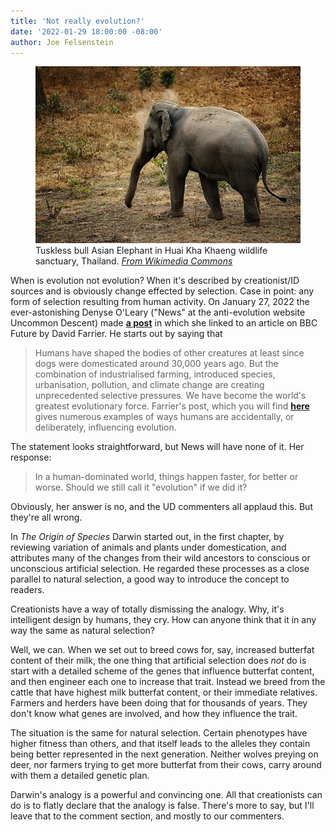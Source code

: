 ```yaml
---
title: 'Not really evolution?'
date: '2022-01-29 18:00:00 -08:00'
author: Joe Felsenstein
---
```


<figure><img src="/uploads/2022/notusker512.jpg" alt="Tuskless Asian bull elephant">
<figcaption>Tuskless bull Asian Elephant in Huai Kha Khaeng wildlife sanctuary, Thailand. <em><a href="https://commons.m.wikimedia.org/wiki/File:Tuskless_bull_Asian_Elephant_in_Huai_Kha_Khaeng_wildlife_sanctuary_(15942505646).jpg">From
Wikimedia Commons</a></em></figcaption>
</figure>

When is evolution not evolution?  When it\'s described by creationist/ID sources and is
obviously change effected by selection.  Case in point: any form of selection resulting
from human activity.  On January 27, 2022 the ever-astonishing Denyse O'Leary ("News" at the anti-evolution
website Uncommon Descent) made [**a
post**](https://uncommondescent.com/intelligent-design/are-humans-changing-evolution/#comments) in which she linked to an article
on BBC Future by David Farrier.  He starts out by saying that
> Humans have shaped the bodies of other creatures at least since dogs were domesticated around
> 30,000 years ago. But the combination of industrialised farming, introduced species,
> urbanisation, pollution, and climate change are creating unprecedented selective pressures. We
> have become the world's greatest evolutionary force.
Farrier's post, which you will find
[**here**](https://www.bbc.com/future/article/20220125-how-humans-are-changing-evolution)
gives numerous examples of ways humans are accidentally, or deliberately, influencing
evolution.

The statement looks straightforward, but News will have none of it.  Her response:
> In a human-dominated world, things happen faster, for better or worse. Should we still call
> it "evolution" if we did it?

Obviously, her answer is no, and the UD commenters all applaud this. But they're all wrong.

<!--more-->

In _The Origin of Species_ Darwin started out, in the first chapter, by reviewing
variation of animals and plants under domestication, and attributes many of the
changes from their wild ancestors to conscious or unconscious artificial selection.
He regarded these processes as a close parallel to natural selection, a good way
to introduce the concept to readers.

Creationists have a way of totally dismissing the analogy.  Why, it's intelligent design
by humans, they cry.  How can anyone think that it in any way the same as natural
selection?  

Well, we can.  When we set out to breed cows for, say, increased butterfat content of
their milk, the one thing that artificial selection does _not_ do is start with a
detailed scheme of the genes that influence butterfat content, and then engineer each
one to increase that trait.  Instead we breed from the cattle that have highest
milk butterfat content, or their immediate relatives. Farmers and herders have been
doing that for thousands of years.  They don't know what genes are involved, and how
they influence the trait.

The situation is the same for natural selection.  Certain phenotypes have higher
fitness than others, and that itself leads to the alleles they contain being
better represented in the next generation.  Neither wolves preying on deer, nor farmers
trying to get more butterfat from their cows, carry around with them a detailed
genetic plan.

Darwin's analogy is a powerful and convincing one.  All that creationists can do
is to flatly declare that the analogy is false.   There's more to say, but I'll
leave that to the comment section, and mostly to our commenters.


